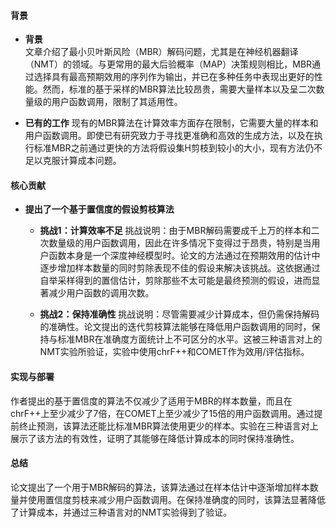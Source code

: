 #### 背景
- **背景**       
    文章介绍了最小贝叶斯风险（MBR）解码问题，尤其是在神经机器翻译（NMT）的领域。与更常用的最大后验概率（MAP）决策规则相比，MBR通过选择具有最高预期效用的序列作为输出，并已在多种任务中表现出更好的性能。然而，标准的基于采样的MBR算法比较昂贵，需要大量样本以及呈二次数量级的用户函数调用，限制了其适用性。

- **已有的工作**
    现有的MBR算法在计算效率方面存在限制，它需要大量的样本和用户函数调用。即使已有研究致力于寻找更准确和高效的生成方法，以及在执行标准MBR之前通过更快的方法将假设集H剪枝到较小的大小，现有方法仍不足以克服计算成本问题。

#### 核心贡献
- **提出了一个基于置信度的假设剪枝算法**
    - **挑战1：计算效率不足**
        挑战说明：由于MBR解码需要成千上万的样本和二次数量级的用户函数调用，因此在许多情况下变得过于昂贵，特别是当用户函数本身是一个深度神经模型时。论文的方法通过在预期效用的估计中逐步增加样本数量的同时剪除表现不佳的假设来解决该挑战。这依据通过自举采样得到的置信估计，剪除那些不太可能是最终预测的假设，进而显著减少用户函数的调用次数。

    - **挑战2：保持准确性**
        挑战说明：尽管需要减少计算成本，但仍需保持解码的准确性。论文提出的迭代剪枝算法能够在降低用户函数调用的同时，保持与标准MBR在准确度方面统计上不可区分的水平。这被三种语言对上的NMT实验所验证，实验中使用chrF++和COMET作为效用/评估指标。

#### 实现与部署
作者提出的基于置信度的算法不仅减少了适用于MBR的样本数量，而且在chrF++上至少减少了7倍，在COMET上至少减少了15倍的用户函数调用。通过提前终止预测，该算法还能比标准MBR算法使用更少的样本。实验在三种语言对上展示了该方法的有效性，证明了其能够在降低计算成本的同时保持准确性。

#### 总结
论文提出了一个用于MBR解码的算法，该算法通过在样本估计中逐渐增加样本数量并使用置信度剪枝来减少用户函数调用。在保持准确度的同时，该算法显著降低了计算成本，并通过三种语言对的NMT实验得到了验证。
